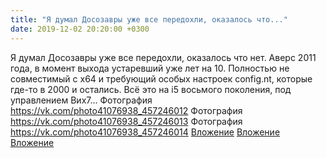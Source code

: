 ```yaml
---
title: "Я думал Досозавры уже все передохли, оказалось что..."
date: 2019-12-02 20:20:00 +0300
---
```


Я думал Досозавры уже все передохли, оказалось что нет. Аверс 2011 года, в момент выхода устаревший уже лет на 10. Полностью не совместимый с х64 и требующий особых настроек config.nt, которые где-то в 2000 и остались. Всё это на i5 восьмого поколения, под управлением Вих7...
Фотография
<a class="vk-attach" href="https://vk.com/photo41076938_457246012">https://vk.com/photo41076938_457246012</a>
Фотография
<a class="vk-attach" href="https://vk.com/photo41076938_457246013">https://vk.com/photo41076938_457246013</a>
Фотография
<a class="vk-attach" href="https://vk.com/photo41076938_457246014">https://vk.com/photo41076938_457246014</a>
<a class="vk-attach" href="https://vk.com/photo41076938_457246012">Вложение</a>
<a class="vk-attach" href="https://vk.com/photo41076938_457246013">Вложение</a>
<a class="vk-attach" href="https://vk.com/photo41076938_457246014">Вложение</a>
